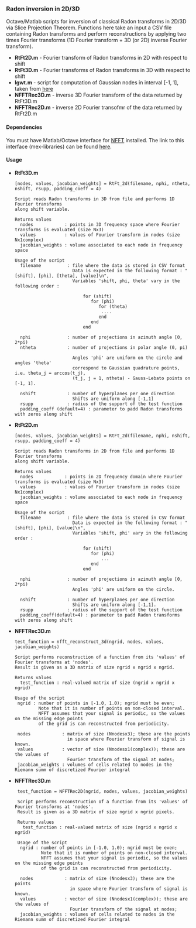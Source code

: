 ### Radon inversion in 2D/3D

Octave/Matlab scripts for inversion of classical Radon transforms in 2D/3D via Slice Projection Theorem. 
Functions here take an input a CSV file containing Radon transforms and perform reconstructions by applying 
two times Fourier transforms (1D Fourier transform + 3D (or 2D) inverse Fourier transform).

  * **RtFt2D.m** - Fourier transform of Radon transforms in 2D with respect to shift
  * **RtFt3D.m** - Fourier transforms of Radon transforms in 3D with respect to shift
  * **lgwt.m** - script for computation of Gaussian nodes in interval [-1, 1], taken from [here](https://fr.mathworks.com/matlabcentral/fileexchange/4540-legendre-gauss-quadrature-weights-and-nodes?requestedDomain=)
  * **NFFTRec3D.m** - inverse 3D Fourier transform of the data returned by RtFt3D.m
  * **NFFTRec2D.m** - inverse 2D Fourier transofmr of the data returned by RtFt2D.m


#### Dependencies

   You must have Matlab/Octave interface for [NFFT](https://www-user.tu-chemnitz.de/~potts/nfft/) installed. 
   The link to this interface (mex-libraries) can be found [here](https://www-user.tu-chemnitz.de/~potts/nfft/download.php).

#### Usage

 * **RtFt3D.m**
 
       [nodes, values, jacobian_weights] = RtFt_2d(filename, nphi, ntheta, nshift, rsupp, padding_coeff = 4)
       
       Script reads Radon transforms in 3D from file and performs 1D Fourier transforms 
       along shift variable. 
       
       Returns values
         nodes            : points in 3D frequency space where Fourier transforms is evaluated (size Nx3)
         values           : values of Fourier transform in nodes (size Nx1complex)
         jacobian_weights : volume associated to each node in frequency space

       Usage of the script
         filename          : file where the data is stored in CSV format
                             Data is expected in the following format : "[shift], [phi], [theta], [value]\n",
                             Variables 'shift, phi, theta' vary in the following order : 
                 
                                 for (shift) 
                                    for (phi) 
                                       for (theta)
                                        ....
                                       end
                                    end
                                 end
                                      
         nphi              : number of projections in azimuth angle [0, 2*pi)
         ntheta            : number of projections in polar angle (0, pi)
        
                             Angles 'phi' are uniform on the circle and angles 'theta' 
                             correspond to Gaussian quadrature points, i.e. theta_j = arccos(t_j), 
                             (t_j, j = 1, ntheta) - Gauss-Lebato points on [-1, 1]. 

         nshift            : number of hyperplanes per one direction
                             Shifts are uniform along [-1,1]
         rsupp             : radius of the support of the test function
         padding_coeff (default=4) : parameter to padd Radon transforms with zeros along shift
 
 * **RtFt2D.m**
 
       [nodes, values, jacobian_weights] = RtFt_2d(filename, nphi, nshift, rsupp, padding_coeff = 4)
       
       Script reads Radon transforms in 2D from file and performs 1D Fourier transforms 
       along shift variable. 
       
       Returns values
         nodes            : points in 2D frequency domain where Fourier transforms is evaluated (size Nx3)
         values           : values of Fourier transform in nodes (size Nx1complex)
         jacobian_weights : volume associated to each node in frequency space

       Usage of the script
         filename          : file where the data is stored in CSV format
                             Data is expected in the following format : "[shift], [phi], [value]\n",
                             Variables 'shift, phi' vary in the following order : 
                 
                                 for (shift) 
                                    for (phi) 
                                        ...
                                    end
                                 end
                                      
         nphi              : number of projections in azimuth angle [0, 2*pi)
                             Angles 'phi' are uniform on the circle.

         nshift            : number of hyperplanes per one direction
                             Shifts are uniform along [-1,1].
         rsupp             : radius of the support of the test function
         padding_coeff(default=4) : parameter to padd Radon transforms with zeros along shift
 
 * **NFFTRec3D.m**
 
       test_function = nfft_reconstruct_3d(ngrid, nodes, values, jacobian_weights)
       
       Script performs reconstruction of a function from its 'values' of Fourier transforms at 'nodes'.
       Result is given as a 3D matrix of size ngrid x ngrid x ngrid. 

       Returns values 
         test_function : real-valued matrix of size (ngrid x ngrid x ngrid)

       Usage of the script
        ngrid : number of points in [-1.0, 1.0); ngrid must be even;
                Note that it is number of points on non-closed interval. 
                NFFT assumes that your signal is periodic, so the values on the missing edge points
                of the grid is can reconstructed from periodicity.  
        
        nodes            : matrix of size (Nnodesx3); these are the points 
                           in space where Fourier transform of signal is known. 
        values           : vector of size (Nnodesx1(complex)); these are the values of 
                           Fourier transform of the signal at nodes;
        jacobian_weights : volumes of cells related to nodes in the Riemann summ of discretized Fourier integral
        
* **NFFTRec3D.m**
 
       test_function = NFFTRec2D(ngrid, nodes, values, jacobian_weights)
       
       Script performs reconstruction of a function from its 'values' of Fourier transforms at 'nodes'. 
       Result is given as a 3D matrix of size ngrid x ngrid pixels. 

       Returns values 
         test_function : real-valued matrix of size (ngrid x ngrid x ngrid)

       Usage of the script
        ngrid : number of points in [-1.0, 1.0); ngrid must be even;
                Note that it is number of points on non-closed interval. 
                NFFT assumes that your signal is periodic, so the values on the missing edge points
                of the grid is can reconstructed from periodicity.  
        
        nodes            : matrix of size (Nnodesx3); these are the points 
                           in space where Fourier transform of signal is known. 
        values           : vector of size (Nnodesx1(complex)); these are the values of 
                           Fourier transform of the signal at nodes;
        jacobian_weights : volumes of cells related to nodes in the Riemann summ of discretized Fourier integral

